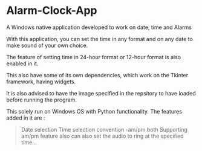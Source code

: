 # Alarm-Clock-App
A Windows native application developed to work on date, time and Alarms

With this application, you can set the time in any format and on any date to make sound of your own choice.

The feature of setting time in 24-hour format or 12-hour format is also enabled in it.

This also have some of its own dependencies, which work on the Tkinter framework, having widgets.

It is also advised to have the image specified in the repsitory to have loaded before running the program.

This solely run on Windows OS with Python functionality.
The features added in it are :
> Date selection
> Time selection convention -am/pm both
> Supporting am/pm feature also
> can also set the audio to ring at the specified time...
